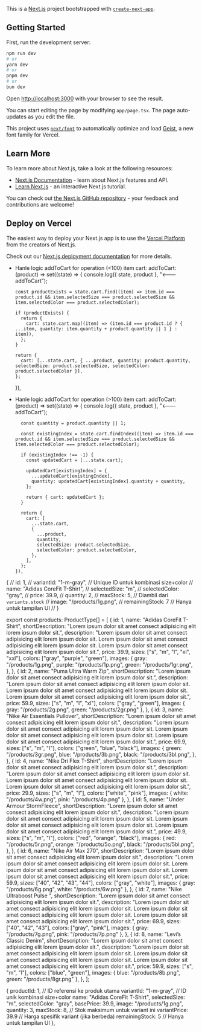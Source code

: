 This is a [Next.js](https://nextjs.org) project bootstrapped with [`create-next-app`](https://nextjs.org/docs/app/api-reference/cli/create-next-app).

## Getting Started

First, run the development server:

```bash
npm run dev
# or
yarn dev
# or
pnpm dev
# or
bun dev
```

Open [http://localhost:3000](http://localhost:3000) with your browser to see the result.

You can start editing the page by modifying `app/page.tsx`. The page auto-updates as you edit the file.

This project uses [`next/font`](https://nextjs.org/docs/app/building-your-application/optimizing/fonts) to automatically optimize and load [Geist](https://vercel.com/font), a new font family for Vercel.

## Learn More

To learn more about Next.js, take a look at the following resources:

- [Next.js Documentation](https://nextjs.org/docs) - learn about Next.js features and API.
- [Learn Next.js](https://nextjs.org/learn) - an interactive Next.js tutorial.

You can check out [the Next.js GitHub repository](https://github.com/vercel/next.js) - your feedback and contributions are welcome!

## Deploy on Vercel

The easiest way to deploy your Next.js app is to use the [Vercel Platform](https://vercel.com/new?utm_medium=default-template&filter=next.js&utm_source=create-next-app&utm_campaign=create-next-app-readme) from the creators of Next.js.

Check out our [Next.js deployment documentation](https://nextjs.org/docs/app/building-your-application/deploying) for more details.

- Hanle logic addToCart for operation (<100) item cart:
  addToCart: (product) =>
  set((state) => {
  console.log({ state, product }, "<---addToCart");

      const productExists = state.cart.find((item) => item.id === product.id && item.selectedSize === product.selectedSize && item.selectedColor === product.selectedColor);

      if (productExists) {
        return {
          cart: state.cart.map((item) => (item.id === product.id ? { ...item, quantity: item.quantity + product.quantity || 1 } : item)),
        };
      }

      return {
        cart: [...state.cart, { ...product, quantity: product.quantity, selectedSize: product.selectedSize, selectedColor: product.selectedColor }],
      };

  }),

- Hanle logic addToCart for operation (>100) item cart:
  addToCart: (product) =>
  set((state) => {
  console.log({ state, product }, "<---addToCart");

        const quantity = product.quantity || 1;

        const existingIndex = state.cart.findIndex((item) => item.id === product.id && item.selectedSize === product.selectedSize && item.selectedColor === product.selectedColor);

        if (existingIndex !== -1) {
          const updatedCart = [...state.cart];

          updatedCart[existingIndex] = {
            ...updatedCart[existingIndex],
            quantity: updatedCart[existingIndex].quantity + quantity,
          };

          return { cart: updatedCart };
        }

        return {
          cart: [
            ...state.cart,
            {
              ...product,
              quantity,
              selectedSize: product.selectedSize,
              selectedColor: product.selectedColor,
            },
          ],
        };
      }),

{
// id: 1,
// variantId: "1-m-gray", // Unique ID untuk kombinasi size+color
// name: "Adidas CoreFit T-Shirt",
// selectedSize: "m",
// selectedColor: "gray",
// price: 39.9,
// quantity: 2,
// maxStock: 5, // Diambil dari `variants.stock`
// image: "/products/1g.png",
// remainingStock: 7 // Hanya untuk tampilan UI
// }

export const products: ProductType[] = [
{
id: 1,
name: "Adidas CoreFit T-Shirt",
shortDescription: "Lorem ipsum dolor sit amet consect adipisicing elit lorem ipsum dolor sit.",
description:
"Lorem ipsum dolor sit amet consect adipisicing elit lorem ipsum dolor sit. Lorem ipsum dolor sit amet consect adipisicing elit lorem ipsum dolor sit. Lorem ipsum dolor sit amet consect adipisicing elit lorem ipsum dolor sit.",
price: 39.9,
sizes: ["s", "m", "l", "xl", "xxl"],
colors: ["gray", "purple", "green"],
images: {
gray: "/products/1g.png",
purple: "/products/1p.png",
green: "/products/1gr.png",
},
},
{
id: 2,
name: "Puma Ultra Warm Zip",
shortDescription: "Lorem ipsum dolor sit amet consect adipisicing elit lorem ipsum dolor sit.",
description:
"Lorem ipsum dolor sit amet consect adipisicing elit lorem ipsum dolor sit. Lorem ipsum dolor sit amet consect adipisicing elit lorem ipsum dolor sit. Lorem ipsum dolor sit amet consect adipisicing elit lorem ipsum dolor sit.",
price: 59.9,
sizes: ["s", "m", "l", "xl"],
colors: ["gray", "green"],
images: { gray: "/products/2g.png", green: "/products/2gr.png" },
},
{
id: 3,
name: "Nike Air Essentials Pullover",
shortDescription: "Lorem ipsum dolor sit amet consect adipisicing elit lorem ipsum dolor sit.",
description:
"Lorem ipsum dolor sit amet consect adipisicing elit lorem ipsum dolor sit. Lorem ipsum dolor sit amet consect adipisicing elit lorem ipsum dolor sit. Lorem ipsum dolor sit amet consect adipisicing elit lorem ipsum dolor sit.",
price: 69.9,
sizes: ["s", "m", "l"],
colors: ["green", "blue", "black"],
images: {
green: "/products/3gr.png",
blue: "/products/3b.png",
black: "/products/3bl.png",
},
},
{
id: 4,
name: "Nike Dri Flex T-Shirt",
shortDescription: "Lorem ipsum dolor sit amet consect adipisicing elit lorem ipsum dolor sit.",
description:
"Lorem ipsum dolor sit amet consect adipisicing elit lorem ipsum dolor sit. Lorem ipsum dolor sit amet consect adipisicing elit lorem ipsum dolor sit. Lorem ipsum dolor sit amet consect adipisicing elit lorem ipsum dolor sit.",
price: 29.9,
sizes: ["s", "m", "l"],
colors: ["white", "pink"],
images: { white: "/products/4w.png", pink: "/products/4p.png" },
},
{
id: 5,
name: "Under Armour StormFleece",
shortDescription: "Lorem ipsum dolor sit amet consect adipisicing elit lorem ipsum dolor sit.",
description:
"Lorem ipsum dolor sit amet consect adipisicing elit lorem ipsum dolor sit. Lorem ipsum dolor sit amet consect adipisicing elit lorem ipsum dolor sit. Lorem ipsum dolor sit amet consect adipisicing elit lorem ipsum dolor sit.",
price: 49.9,
sizes: ["s", "m", "l"],
colors: ["red", "orange", "black"],
images: {
red: "/products/5r.png",
orange: "/products/5o.png",
black: "/products/5bl.png",
},
},
{
id: 6,
name: "Nike Air Max 270",
shortDescription: "Lorem ipsum dolor sit amet consect adipisicing elit lorem ipsum dolor sit.",
description:
"Lorem ipsum dolor sit amet consect adipisicing elit lorem ipsum dolor sit. Lorem ipsum dolor sit amet consect adipisicing elit lorem ipsum dolor sit. Lorem ipsum dolor sit amet consect adipisicing elit lorem ipsum dolor sit.",
price: 59.9,
sizes: ["40", "42", "43", "44"],
colors: ["gray", "white"],
images: { gray: "/products/6g.png", white: "/products/6w.png" },
},
{
id: 7,
name: "Nike Ultraboost Pulse ",
shortDescription: "Lorem ipsum dolor sit amet consect adipisicing elit lorem ipsum dolor sit.",
description:
"Lorem ipsum dolor sit amet consect adipisicing elit lorem ipsum dolor sit. Lorem ipsum dolor sit amet consect adipisicing elit lorem ipsum dolor sit. Lorem ipsum dolor sit amet consect adipisicing elit lorem ipsum dolor sit.",
price: 69.9,
sizes: ["40", "42", "43"],
colors: ["gray", "pink"],
images: { gray: "/products/7g.png", pink: "/products/7p.png" },
},
{
id: 8,
name: "Levi’s Classic Denim",
shortDescription: "Lorem ipsum dolor sit amet consect adipisicing elit lorem ipsum dolor sit.",
description:
"Lorem ipsum dolor sit amet consect adipisicing elit lorem ipsum dolor sit. Lorem ipsum dolor sit amet consect adipisicing elit lorem ipsum dolor sit. Lorem ipsum dolor sit amet consect adipisicing elit lorem ipsum dolor sit.",
price: 59.9,
sizes: ["s", "m", "l"],
colors: ["blue", "green"],
images: { blue: "/products/8b.png", green: "/products/8gr.png" },
},
];

{
productId: 1, // ID referensi ke produk utama
variantId: "1-m-gray", // ID unik kombinasi size+color
name: "Adidas CoreFit T-Shirt",
selectedSize: "m",
selectedColor: "gray",
basePrice: 39.9,
image: "/products/1g.png",
quantity: 3,
maxStock: 8, // Stok maksimum untuk variant ini
variantPrice: 39.9 // Harga spesifik variant (jika berbeda)
remainingStock: 5 // Hanya untuk tampilan UI
},
